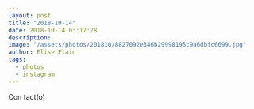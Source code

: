 ```yaml
---
layout: post
title: "2018-10-14"
date: 2018-10-14 03:17:28
description: 
image: "/assets/photos/201810/8827092e346b29998195c9a6dbfc6699.jpg"
author: Elise Plain
tags: 
  - photos
  - instagram
---
```


Con tact(o)
<p></p>
